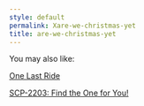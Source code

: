 ```yaml
---
style: default
permalink: Xare-we-christmas-yet
title: are-we-christmas-yet
---
```

You may also like:

[One Last Ride](http://scp-wiki.net/one-last-ride)

[SCP-2203: Find the One for You!](http://scp-wiki.net/scp-2203)
